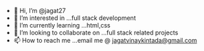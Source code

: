 - 👋 Hi, I’m @jagat27
- 👀 I’m interested in ...full stack development
- 🌱 I’m currently learning ...html,css
- 💞️ I’m looking to collaborate on ...full stack related projects
- 📫 How to reach me ...email me @ jagatvinaykintada@gmail.com


<!---
jagat27/jagat27 is a ✨ special ✨ repository because its `README.md` (this file) appears on your GitHub profile.
You can click the Preview link to take a look at your changes.
--->
